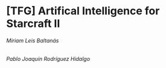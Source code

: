 # [TFG] Artifical Intelligence for Starcraft II
###### Miriam Leis Baltanás
###### Pablo Joaquín Rodríguez Hidalgo
